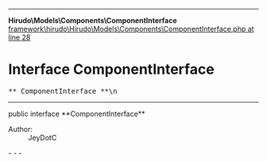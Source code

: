 - - -

**Hirudo\Models\Components\ComponentInterface**
<a href="https://github.com/JeyDotC/Hirudo-docs/blob/master/source/framework/hirudo/Hirudo/Models/Components/ComponentInterface.php.md#line28" class="location">framework\hirudo\Hirudo\Models\Components\ComponentInterface.php at line 28</a>

# Interface ComponentInterface #

<pre class="tree">** ComponentInterface **\n</pre>

- - -

<p class="signature">public  interface **ComponentInterface**</p>

<div class="comment" id="overview_description"><p></p></div>

<dl>
<dt>Author:</dt>
<dd>JeyDotC</dd>
</dl>
- - -

